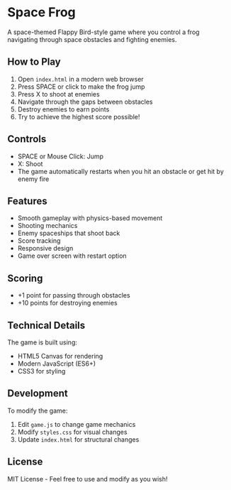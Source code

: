 # Space Frog

A space-themed Flappy Bird-style game where you control a frog navigating through space obstacles and fighting enemies.

## How to Play

1. Open `index.html` in a modern web browser
2. Press SPACE or click to make the frog jump
3. Press X to shoot at enemies
4. Navigate through the gaps between obstacles
5. Destroy enemies to earn points
6. Try to achieve the highest score possible!

## Controls

- SPACE or Mouse Click: Jump
- X: Shoot
- The game automatically restarts when you hit an obstacle or get hit by enemy fire

## Features

- Smooth gameplay with physics-based movement
- Shooting mechanics
- Enemy spaceships that shoot back
- Score tracking
- Responsive design
- Game over screen with restart option

## Scoring

- +1 point for passing through obstacles
- +10 points for destroying enemies

## Technical Details

The game is built using:
- HTML5 Canvas for rendering
- Modern JavaScript (ES6+)
- CSS3 for styling

## Development

To modify the game:
1. Edit `game.js` to change game mechanics
2. Modify `styles.css` for visual changes
3. Update `index.html` for structural changes

## License

MIT License - Feel free to use and modify as you wish!
